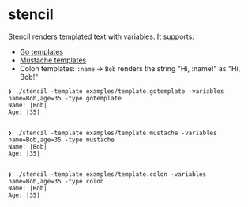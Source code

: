# stencil
Stencil renders templated text with variables. It supports:

- [Go templates](https://golang.org/pkg/text/template/)
- [Mustache templates](https://mustache.github.io/)
- Colon templates: `:name` -> `Bob` renders the string "Hi, :name!" as "Hi, Bob!"

```
❯ ./stencil -template examples/template.gotemplate -variables name=Bob,age=35 -type gotemplate
Name: |Bob|
Age: |35|


❯ ./stencil -template examples/template.mustache -variables name=Bob,age=35 -type mustache
Name: |Bob|
Age: |35|


❯ ./stencil -template examples/template.colon -variables name=Bob,age=35 -type colon
Name: |Bob|
Age: |35|

```
